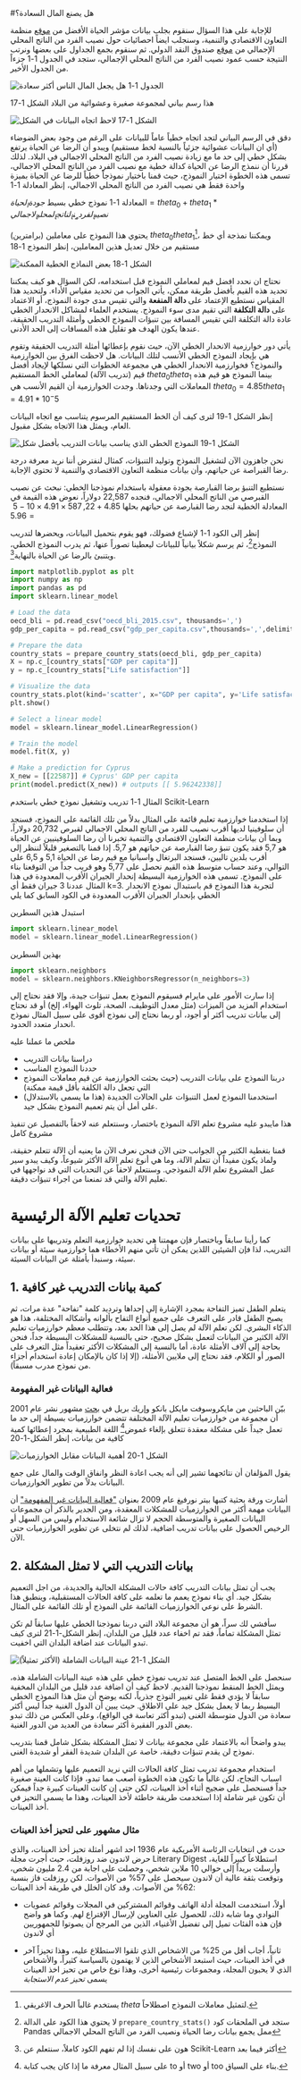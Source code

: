 #هل يصنع المال السعادة؟

للإجابة على هذا السؤال سنقوم بجلب بيانات مؤشر الحياة الأفضل من [موقع](https://stats.oecd.org/index.aspx?DataSetCode=BLI) منظمة التعاون الاقتصادي والتنمية، وسنجلب ايضاً احصائيات حول نصيب الفرد من الناتج المحلي الإجمالي من [موقع](https://www.imf.org/en/Publications/SPROLLS/world-economic-outlook-databases) صندوق النقد الدولي. ثم سنقوم بجمع الجداول على بعضها ونرتب النتيجة حسب عمود نصيب الفرد من الناتج المحلي الإجمالي، ستجد في الجدول 1-1 جزءاً من الجدول الأخير.

![الجدول 1-1 هل يجعل المال الناس أكثر سعادة](assets/table-1-1.jpg)

هذا رسم بياني لمجموعة صغيرة وعشوائية من البلاد الشكل 1-17

![الشكل 1-17 لاحظ اتجاه البيانات في الشكل](assets/figure-1-17.jpg)

دقق في الرسم البياني لتجد اتجاه خطياً عاماً للبيانات على الرغم من وجود بعض الضوضاء (أي ان البيانات عشوائية جزئياً بالنسبة لخط مستقيم) ويبدو أن الرضا عن الحياة يرتفع بشكل خطي إلى حد ما مع زيادة نصيب الفرد من الناتج المحلي الاجمالي في البلاد. لذلك قررنا أن ننمذج الرضا عن الحياة كدالة خطية مع نصيب الفرد من الناتج المحلي الاجمالي، تسمى هذه الخطوة اختيار النموذج، حيث قمنا باختيار نموذجاً خطياً للرضا عن الحياة بميزة واحدة فقط هي نصيب الفرد من الناتج المحلي الاجمالي، إنظر المعادلة 1-1

المعادلة 1-1 نموذج خطي بسيط
$جودة_الحياة = theta_0 + theta_1 * نصيب_الفرد_من_الناتج_المحلي_الاجمالي$

يحتوي هذا النموذج على معاملين (برامترين) $theta_0 theta_1$[^1]، ويمكننا نمذجة أي خط مستقيم من خلال تعديل هذين المعاملين، إنظر النموذج 1-18

![الشكل 1-18 بعض النماذج الخطية الممكنة](assets/figure-1-18.jpg)

نحتاج ان نحدد افضل قيم لمعاملي النموذج قبل استخدامه، لكن السؤال هو كيف يمكننا تحديد هذه القيم بأفضل طريقة ممكن، يأتي الجواب من تحديد مقياس الأداء. ولتحديد هذا المقياس نستطيع الإعتماد على **دالة المنفعة** والتي تقيس مدى جودة النموذج، أو الاعتماد على **دالة التكلفة** التي تقيم مدى سوء النموذج. يستخدم العلماء لمشاكل الانحدار الخطي عادة دالة التكلفة التي تقيس المسافة بين تنبؤات النموذج الخطي وأمثلة التدريب الحقيقة، عندها يكون الهدف هو تقليل هذه المسافات إلى الحد الأدنى.

يأتي دور خوارزمية الانحدار الخطي الآن، حيث نقوم بإعطائها أمثلة التدريب الحقيقة وتقوم هي بإيجاد النموذج الخطي الأنسب لتلك البيانات. هل لاحظت الفرق بين الخوارزمية والنموذج؟ فخوارزمية الانحدار الخطي هي مجموعة الخطوات التي نسلكها لإيجاد أفضل قيم (تدريب الآلة) لمعاملي الخط المستقيم $theta_0 theta_1$ بينما النموذج هو قيم هذه المعاملات التي وجدناها. وجدت الخوارزمية أن القيم الأنسب هي $theta_0=4.85 theta_1=4.91*10^-5$

إنظر الشكل 1-19 لترى كيف أن الخط المستقيم المرسوم يتناسب مع اتجاه البيانات العام، ويمثل هذا الاتجاه بشكل مقبول.

![الشكل 1-19 النموذج الخطي الذي يناسب بيانات التدريب بأفضل شكل](assets/figure-1-19.jpg)

  نحن جاهزون الآن لتشغيل النموذج وتوليد التنبؤات، كمثال لنفترض أننا نريد معرفة درجة رضا القبراصة عن حياتهم، وأن بيانات منظمة التعاون الاقتصادي والتنمية لا تحتوي الإجابة.

نستطيع التنبؤ برضا القبارصة بجودة معقولة باستخدام نموذجنا الخطي: نبحث عن نصيب القبرصي من الناتج المحلي الاجمالي، فنجده 22,587 دولاراً، نعوض هذه القيمة في المعادلة الخطية لنجد رضا القبارصة عن حياتهم بحلها $4.85 + 22,587 × 4.91 × 10-5 = 5.96$

إنظر إلى الكود 1-1 لإشباع فضولك، فهو يقوم بتحميل البيانات، ويحضرها لتدريب النموذج[^2]، ثم يرسم شكلاً بيانياً للبيانات ليعطينا تصوراً عنها، ثم يدرب النموذج الخطي، ويتنبئ بالرضا عن الحياة بالنهاية[^3].

```python
import matplotlib.pyplot as plt
import numpy as np
import pandas as pd
import sklearn.linear_model

# Load the data
oecd_bli = pd.read_csv("oecd_bli_2015.csv", thousands=',')
gdp_per_capita = pd.read_csv("gdp_per_capita.csv",thousands=',',delimiter='\t', encoding='latin1', na_values="n/a")

# Prepare the data
country_stats = prepare_country_stats(oecd_bli, gdp_per_capita)
X = np.c_[country_stats["GDP per capita"]]
y = np.c_[country_stats["Life satisfaction"]]

# Visualize the data
country_stats.plot(kind='scatter', x="GDP per capita", y='Life satisfaction')
plt.show()

# Select a linear model
model = sklearn.linear_model.LinearRegression()

# Train the model
model.fit(X, y)

# Make a prediction for Cyprus
X_new = [[22587]] # Cyprus' GDP per capita
print(model.predict(X_new)) # outputs [[ 5.96242338]]
```
المثال 1-1 تدريب وتشغيل نموذج خطي باستخدم Scikit-Learn

إذا استخدمنا خوارزمية تعليم قائمة على المثال بدلاً من تلك القائمة على النموذج، فسنجد أن سلوفينيا لديها أقرب نصيب للفرد من الناتج المحلي الاجمالي لقبرص 20,732 دولاراً، وبما أن بيانات منظمة التعاون الاقتصادي والتنمية تخبرنا أن رضا السلوفينيين عن الحياة هو 5,7 فقد يكون تنبؤ رضا القبارصة عن حياتهم هو 5,7. إذا قمنا بالتصغير قليلاً لننظر إلى أقرب بلدين تاليين، فسنجد البرتغال واسبانيا مع قيم رضا عن الحياة 5,1 و 6,5 على التوالي، وعند حساب متوسط هذه القيم نحصل على 5,77 وهو قريب جداً من التوقعنا بناء على النموذج. تسمى هذه الخوارزمية البسيطة إنحدار الجيران الأقرب المعدودة في هذا المثال عددنا 3 جيران فقط أي k=3. لتجربة هذا النموذج قم باستبدال نموذج الانحدار الخطي بإنحدار الجيران الأقرب المعدودة في الكود السابق كما يلي

استبدل هذين السطرين
```python
import sklearn.linear_model
model = sklearn.linear_model.LinearRegression()
```
بهذين السطرين
```python
import sklearn.neighbors
model = sklearn.neighbors.KNeighborsRegressor(n_neighbors=3)
```
إذا سارت الأمور على مايرام فسيقوم النموذج بعمل تنبؤات جيدة، وإلا فقد نحتاج إلى استخدام المزيد من الميزات (مثل معدل التوظيف، الصحة، تلوث الهواء، إلخ) أو قد نحتاج إلى بيانات تدريب أكثر أو أجود، أو ربما نحتاج إلى نموذج أقوى على سبيل المثال نموذج انحدار متعدد الحدود.

ملخص ما عملنا عليه
* دراسنا بيانات التدريب
* حددنا النموذج المناسب
* دربنا النموذج على بيانات التدريب (حيث بحثت الخوارزمية عن قيم معاملات النموذج التي تجعل دالة الكلفة بأقل قيمة ممكنة)
* استخدمنا النموذج لعمل التنبؤات على الحالات الجديدة (هذا ما يسمى بالاستدلال) على أمل أن يتم تعميم النموذج بشكل جيد.

هذا مايبدو عليه مشروع تعلم الآلة النموذج باختصار، وسنتعلم عنه لاحقاً بالتفصيل عن تنفيذ مشروع كامل

قمنا بتغطية الكثير من الجوانب حتى الآن فنحن نعرف الآن ما يعنيه أن الآلة تتعلم حقيقة، ولماذ يكون مفيداً أن تتعلم الآلة، وما هي أنوع تعلم الآلة الأكثر شيوعاً، وكيف يبدو سير عمل المشروع تعلم الآلة النموذجي.
وسنتعلم لاحقاً عن التحديات التي قد نواجهها في تعليم الآلة والتي قد تمنعنا من اجراء تنبؤات دقيقة.


# تحديات تعليم الآلة الرئيسية
كما رأينا سابقاً وباختصار فإن مهمتنا هي تحديد خوارزمية التعلم وتدريبها على بيانات التدريب، لذا فإن الشيئين اللذين يمكن أن تأتي منهم الأخطاء هما خوارزمية سيئة أو بيانات سيئة، وسنبدأ بأمثلة عن البيانات السيئة.

## 1. كمية بيانات التدريب غير كافية
يتعلم الطفل تميز التفاحة بمجرد الإشارة إلى إحداها وترديد كلمة "تفاحة" عدة مرات، ثم يصبح الطفل قادر على التعرف على جميع أنواع التفاح بألوانه وأشكاله المختلفة، هذا هو الذكاء البشري. لكن تعلم الآلة لم يصل إلى هذا الحد بعد، وتتطلب معظم خوارزميات تعليم الآلة الكثير من البيانات لتعمل بشكل صحيح، حتى بالنسبة للمشكلات البسيطة جداً، فنحن بحاجة إلى آلاف الأمثلة عادة، أما بالنسبة إلى المشكلات الأكثر تعقيداً مثل التعرف على الصور أو الكلام، فقد نحتاج إلى ملايين الأمثلة، (إلا إذا كان بالإمكان إعادة استخدام أجزاء من نموذج مدرب مسبقاً).

### فعالية البيانات غير المفهومة
بيّن الباحثين من مايكروسوفت مايكل بانكو وإريك بريل في [بحث](https://dl.acm.org/doi/10.3115/1073012.1073017) مشهور نشر عام 2001 أن مجموعة من خوارزميات تعليم الآلة المختلفة تتضمن خوارزميات بسيطة إلى حد ما تعمل جيداً على مشكلة معقدة تتعلق بإلغاء غموض[^4] اللغة الطبيعية بمجرد إعطائها كمية كافية من بيانات، إنظر الشكل-1-20

![الشكل 1-20 أهمية البيانات مقابل الخوارزميات[^5]](assets/figure-1-20.jpg)

يقول المؤلفان أن نتائجهما تشير إلى أنه يجب اعادة النظر وانفاق الوقت والمال على جمع البيانات بدلاً من تطوير الخوارزميات.

أشارت ورقة بحثية كتبها بيتر نورفيغ عام 2009 بعنوان ["فعالية البيانات غير المفهومة"](https://static.googleusercontent.com/media/research.google.com/en//pubs/archive/35179.pdf) أن البيانات مهمة أكثر من الخوارزميات للمشكلات المعقدة، ومن الجدير بالذكر أن مجموعات البيانات الصغيرة والمتوسطة الحجم لا تزال شائعة الاستخدام وليس من السهل أو الرخيص الحصول على بيانات تدريب اضافية، لذلك لم نتخلى عن تطوير الخوارزميات حتى الآن.

## 2. بيانات التدريب التي لا تمثل المشكلة
يجب أن تمثل بيانات التدريب كافة حالات المشكلة الحالية والجديدة، من اجل التعميم بشكل جيد. أي بناء نموذج يعمم ما تعلمه على كافة الحالات المستقبلية، وينطبق هذا الشرط على نوعي الخوارزميات القائمة على النموذج أو تلك القائمة على المثال.

سأفشي لك سراً، هو أن مجموعة البلاد التي دربنا نموذجنا الخطي عليها سابقاً لم تكن تمثل المشكلة تماماً، فقد تم اخفاء عدد قليل من البلدان، إنظر الشكل-1-21 لترى كيف تبدو البيانات عند اضافة البلدان التي اخفيت.

![الشكل 1-21 عينة البيانات الشاملة (الأكثر تمثيلاً)](assets/figure-1-21.jpg)

سنحصل على الخط المتصل عند تدريب نموذج خطي على هذه عينة البيانات الشاملة هذه، ويمثل الخط المنقط نموذجنا القديم. لاحظ كيف أن اضافة عدد قليل من البلدان المخفية سابقاً لا يؤدي فقط غلى تغيير النوذج جذرياً، لكنه يوضح أن مثل هذا النموذج الخطي البسيط ربما لا يعمل بشكل جيد على الاطلاق. حيث يبين أن الدول الغنية جداً ليس أكثر سعادة من الدول متوسطة الغنى (تبدو أكثر تعاسة في الواقع)، وعلى العكس من ذلك تبدو بعض الدور الفقيرة أكثر سعادة من العديد من الدور الغنية.

يبدو واضحاً أنه بالاعتماد على مجموعة بيانات لا تمثل المشكلة بشكل شامل قمنا بتدريب نموذج لن يقدم تنبؤات دقيقة، خاصة عن البلدان شديدة الفقر أو شديدة الغنى.

استخدام مجموعة تدريب تمثل كافة الحالات التي نريد التعميم عليها وتشملها من أهم اسباب النجاح، لكن غالباً ما تكون هذه الخطوة أصعب مما تبدو، فإذا كانت العينة صغيرة جداً فسنحصل على ضجيج أثناء أخذ العينات، لكن حتى إن كانت العينات كبيرة جداً فيمكن أن تكون غير شاملة إذا استخدمت طريقة خاطئة لأخذ العينات، وهذا ما يسمى التحيز في أخذ العينات.

### مثال مشهور على لتحيز أخذ العينات
حدث في انتخابات الرئاسة الأمريكية عام 1936 احد اشهر أمثلة تحيز أخذ العينات، والذي حرض لاندون ضد روزفلت، حيث أجرت مجلة Literary Digest استطلاعاً كبيراً للغاية، وأرسلت بريداً إلى حوالي 10 ملاين شخص، وحصلت على اجابة من 2.4 مليون شخص، وتوقعت بثقة عالية أن لاندون سيحصل على 57% من الأصوات. لكن روزفلت فاز بنسبة 62% من الأصوات. وقد كان الخلل في طريقة أخذ العينات:

* أولاً، استخدمت المجلة أدلة الهاتف وقوائم المشتركين في المجلات وقوائم عضويات النوادي وما شابه ذلك، للحصول على العناوين لإرسال الإقتراع لهم. وكما هو واضح فإن هذه الفئات تميل إلى تفضيل الأغنياء، الذين من المرجح أن يصوتوا للجمهوريين أي لاندون

* ثانياً، أجاب أقل من 25% من الاشخاص الذي تلقوا الاستطلاع عليه، وهذا تحيزاً آخر في أخذ العينات، حيث استبعد الأشخاص الذين لا يهتمون بالسياسة كثيراً، والأشخاص الذي لا يحبون المجلة، ومجموعات رئيسية أخرى، وهذا نوع خاص من تحيز اخذ العينات يسمى *تحيز عدم الاستجابة*



[^1]: يستخدم غالباً الحرف الاغريقي $theta$ لتمثيل معاملات النموذج اصطلاحاً.
[^2]: لا يحتوي هذا الكود على الدالة `prepare_country_stats()` ستجد في الملحقات كود Pandas ممل يجمع بيانات رضا الحياة ونصيب الفرد من الناتج المحلي الاجمالي
[^3]: هون على نفسك إذا لم تفهم الكود كاملاً، سنتعلم عن Scikit-Learn أكثر فيما بعد
[^4]: على سبيل المثال معرفة ما إذا كان يجب كتابة to أو two أو too بناء على السياق.
[^5]: نسخت الشكل بإذن من بانكو وبريل 2001، منحنيات التعلم لمجموعة لتوضيح الإرتباك